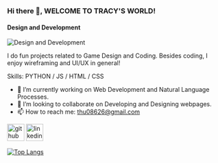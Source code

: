 ### Hi there 👋, WELCOME TO TRACY'S WORLD!
#### Design and Development
![Design and Development](https://www.figma.com/design/BlwRsRspBLnI2CodbXUNyJ/README-Github-Banner-(Community)?node-id=0-1&m=dev&t=J2p2beZor3BGMwjt-1)

I do fun projects related to Game Design and Coding. Besides coding, I enjoy wireframing and UI/UX in general!

Skills: PYTHON / JS / HTML / CSS

- 🔭 I’m currently working on Web Development and Natural Language Processes. 
- 👯 I’m looking to collaborate on Developing and Designing webpages. 
- 📫 How to reach me: thu08626@gmail.com 


[<img src='https://cdn.jsdelivr.net/npm/simple-icons@3.0.1/icons/github.svg' alt='github' height='40'>](https://github.com/TracyyT)  [<img src='https://cdn.jsdelivr.net/npm/simple-icons@3.0.1/icons/linkedin.svg' alt='linkedin' height='40'>](https://www.linkedin.com/in/anhthutracytran/)  

[![Top Langs](https://github-readme-stats.vercel.app/api/top-langs/?username=TracyyT)](https://github.com/anuraghazra/github-readme-stats)




